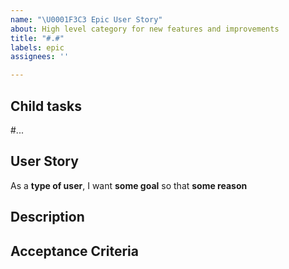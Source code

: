 ```yaml
---
name: "\U0001F3C3 Epic User Story"
about: High level category for new features and improvements
title: "#.#"
labels: epic
assignees: ''

---
```


## Child tasks
#...

## User Story
<!-- (required) e.g As a site visitor, I can access old news that is no longer on the home page, so that I can access things I remember from the past. -->
As a **type of user**, I want **some goal** so that **some reason**

## Description
<!-- (required) A clear and concise layman's description. -->

## Acceptance Criteria
<!-- (optional) Any supporting notes including user flow, design specifications, context on the requirements. -->
<!-- What needs to be true to mark this epic complete for MVP phase? MUSTs & exclusions. -->
